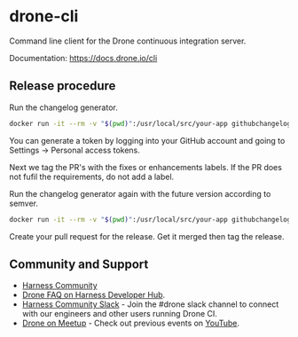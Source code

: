 # drone-cli

Command line client for the Drone continuous integration server.

Documentation: https://docs.drone.io/cli

## Release procedure

Run the changelog generator.

```BASH
docker run -it --rm -v "$(pwd)":/usr/local/src/your-app githubchangeloggenerator/github-changelog-generator -u harness -p drone-cli -t <secret github token>
```

You can generate a token by logging into your GitHub account and going to Settings -> Personal access tokens.

Next we tag the PR's with the fixes or enhancements labels. If the PR does not fufil the requirements, do not add a label.

Run the changelog generator again with the future version according to semver.

```BASH
docker run -it --rm -v "$(pwd)":/usr/local/src/your-app githubchangeloggenerator/github-changelog-generator -u harness -p drone-cli -t <secret token> --future-release v1.0.0
```

Create your pull request for the release. Get it merged then tag the release.

## Community and Support

* [Harness Community](https://developer.harness.io/community)
* [Drone FAQ on Harness Developer Hub](https://developer.harness.io/kb/continuous-integration/drone-faqs).
* [Harness Community Slack](https://join.slack.com/t/harnesscommunity/shared_invite/zt-y4hdqh7p-RVuEQyIl5Hcx4Ck8VCvzBw) - Join the #drone slack channel to connect with our engineers and other users running Drone CI.
* [Drone on Meetup](https://www.meetup.com/harness/) - Check out previous events on [YouTube](https://www.youtube.com/watch?v=Oq34ImUGcHA&list=PLXsYHFsLmqf3zwelQDAKoVNmLeqcVsD9o).
